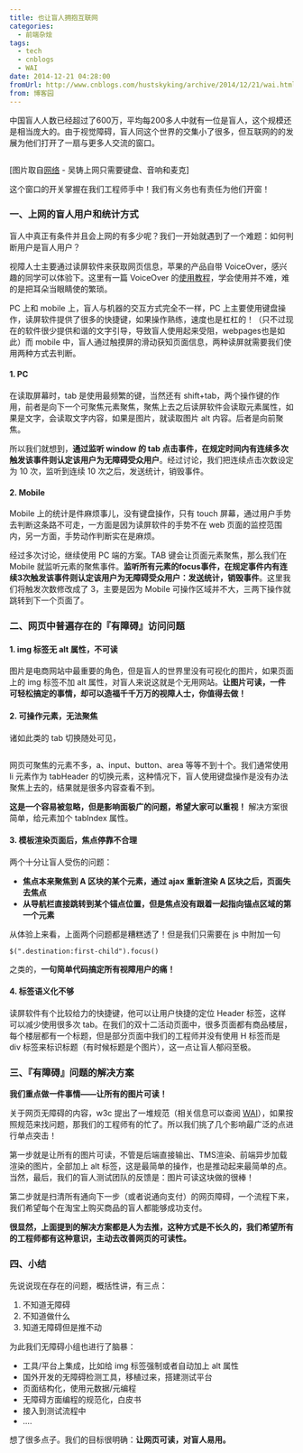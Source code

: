 ```yaml
---
title: 也让盲人拥抱互联网
categories:
  - 前端杂烩
tags:
  - tech
  - cnblogs
  - WAI
date: 2014-12-21 04:28:00
fromUrl: http://www.cnblogs.com/hustskyking/archive/2014/12/21/wai.html
from: 博客园
---
```



<p>中国盲人人数已经超过了600万，平均每200多人中就有一位是盲人，这个规模还是相当庞大的。由于视觉障碍，盲人同这个世界的交集小了很多，但互联网的的发展为他们打开了一扇与更多人交流的窗口。</p>
<p><img src="https://images.cnitblog.com/blog/387325/201412/211619123902315.png" alt=""></p>
<p>[图片取自<a href="http://news.lnd.com.cn/htm/2010-12/01/content_1634981.htm">网络</a> - 吴铸上网只需要键盘、音响和麦克]</p>
<p>这个窗口的开关掌握在我们工程师手中！我们有义务也有责任为他们开窗！</p>
<h3>一、上网的盲人用户和统计方式</h3>
<p>盲人中真正有条件并且会上网的有多少呢？我们一开始就遇到了一个难题：如何判断用户是盲人用户？</p>
<p>视障人士主要通过读屏软件来获取网页信息，苹果的产品自带 VoiceOver，感兴趣的同学可以体验下。这里有一篇 VoiceOver 的<a href="http://bbs.feng.com/read-htm-tid-3042656.html">使用教程</a>，学会使用并不难，难的是把耳朵当眼睛使的繁琐。</p>
<p>PC 上和 mobile 上，盲人与机器的交互方式完全不一样，PC 上主要使用键盘操作，读屏软件提供了很多的快捷键，如果操作熟练，速度也是杠杠的！（只不过现在的软件很少提供和谐的文字引导，导致盲人使用起来受阻，webpages也是如此）而 mobile 中，盲人通过触摸屏的滑动获知页面信息，两种读屏就需要我们使用两种方式去判断。</p>
<h4>1. PC</h4>
<p>在读取屏幕时，tab 是使用最频繁的键，当然还有 shift+tab，两个操作键的作用，前者是向下一个可聚焦元素聚焦，聚焦上去之后读屏软件会读取元素属性，如果是文字，会读取文字内容，如果是图片，就读取图片 alt 内容。后者是向前聚焦。</p>
<p>所以我们就想到，<strong>通过监听 window 的 tab 点击事件，在规定时间内有连续多次触发该事件则认定该用户为无障碍受众用户</strong>。经过讨论，我们把连续点击次数设定为 10 次，监听到连续 10 次之后，发送统计，销毁事件。</p>
<h4>2. Mobile</h4>
<p>Mobile 上的统计是件麻烦事儿，没有键盘操作，只有 touch 屏幕，通过用户手势去判断这条路不可走，一方面是因为读屏软件的手势不在 web 页面的监控范围内，另一方面，手势动作判断实在是麻烦。</p>
<p>经过多次讨论，继续使用 PC 端的方案。TAB 键会让页面元素聚焦，那么我们在 Mobile 就监听元素的聚焦事件。<strong>监听所有元素的focus事件，在规定事件内有连续3次触发该事件则认定该用户为无障碍受众用户：发送统计，销毁事件</strong>。这里我们将触发次数修改成了 3，主要是因为 Mobile 可操作区域并不大，三两下操作就跳转到下一个页面了。</p>
<h3>二、网页中普遍存在的『有障碍』访问问题</h3>
<h4>1. img 标签无 alt 属性，不可读</h4>
<p>图片是电商网站中最重要的角色，但是盲人的世界里没有可视化的图片，如果页面上的 img 标签不加 alt 属性，对盲人来说这就是个无用网站。<strong>让图片可读，一件可轻松搞定的事情，却可以造福千千万万的视障人士，你值得去做！</strong></p>
<h4>2. 可操作元素，无法聚焦</h4>
<p>诸如此类的 tab 切换随处可见，</p>
<p><img src="https://images.cnitblog.com/blog/387325/201412/211619204525152.png" alt=""></p>
<p>网页可聚焦的元素不多，a、input、button、area 等等不到十个。我们通常使用 li 元素作为 tabHeader 的切换元素，这种情况下，盲人使用键盘操作是没有办法聚焦上去的，结果就是很多内容查看不到。</p>
<p><strong>这是一个容易被忽略，但是影响面极广的问题，希望大家可以重视！</strong> 解决方案很简单，给元素加个 tabIndex 属性。</p>
<h4>3. 模板渲染页面后，焦点停靠不合理</h4>
<p>两个十分让盲人受伤的问题：</p>
<ul>
<li><strong>焦点本来聚焦到 A 区块的某个元素，通过 ajax 重新渲染 A 区块之后，页面失去焦点</strong></li>
<li><strong>从导航栏直接跳转到某个锚点位置，但是焦点没有跟着一起指向锚点区域的第一个元素</strong></li>
</ul>
<p>从体验上来看，上面两个问题都是糟糕透了！但是我们只需要在 js 中附加一句</p>

```
$(".destination:first-child").focus()

```

<p>之类的，<strong>一句简单代码搞定所有视障用户的痛！</strong></p>
<h4>4. 标签语义化不够</h4>
<p>读屏软件有个比较给力的快捷键，他可以让用户快捷的定位 Header 标签，这样可以减少使用很多次 tab。在我们的双十二活动页面中，很多页面都有商品楼层，每个楼层都有一个标题，但是部分页面中我们的工程师并没有使用 H 标签而是 div 标签来标识标题（有时候标题是个图片），这一点让盲人郁闷至极。</p>
<h3>三、『有障碍』问题的解决方案</h3>
<p><strong>我们重点做一件事情&mdash;&mdash;让所有的图片可读！</strong></p>
<p>关于网页无障碍的内容，w3c 提出了一堆规范（相关信息可以查阅 <a href="http://www.w3.org/WAI/">WAI</a>），如果按照规范来找问题，那我们的工程师有的忙了。所以我们挑了几个影响最广泛的点进行单点突击！</p>
<p>第一步就是让所有的图片可读，不管是后端直接输出、TMS渲染、前端异步加载渲染的图片，全部加上 alt 标签，这是最简单的操作，也是推动起来最简单的点。当然，最后，我们的盲人测试团队的反馈是：图片可读这块做的很棒！</p>
<p>第二步就是扫清所有通向下一步（或者说通向支付）的网页障碍，一个流程下来，我们希望每个在淘宝上购买商品的盲人都能够成功支付。</p>
<p><strong>很显然，上面提到的解决方案都是人为去推，这种方式是不长久的，我们希望所有的工程师都有这种意识，主动去改善网页的可读性。</strong></p>
<h3>四、小结</h3>
<p>先说说现在存在的问题，概括性讲，有三点：</p>
<ol>
<li>不知道无障碍</li>
<li>不知道做什么</li>
<li>知道无障碍但是推不动</li>
</ol>
<p>为此我们无障碍小组也进行了脑暴：</p>
<ul>
<li>工具/平台上集成，比如给 img 标签强制或者自动加上 alt 属性</li>
<li>国外开发的无障碍检测工具，移植过来，搭建测试平台</li>
<li>页面结构化，使用元数据/元编程</li>
<li>无障碍方面编程的规范化，白皮书</li>
<li>接入到测试流程中</li>
<li>....</li>
</ul>
<p>想了很多点子。我们的目标很明确：<strong>让网页可读，对盲人易用。</strong></p>